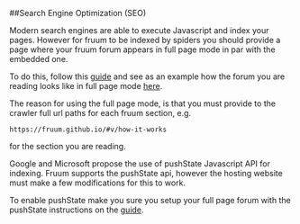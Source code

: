 
##Search Engine Optimization (SEO)

Modern search engines are able to execute Javascript and index your pages. However for fruum to be indexed by spiders you should provide a page where your fruum forum appears in full page mode in par with the embedded one.

To do this, follow this [guide](setting-up-full-page-forums.md) and see as an example how the forum you are reading looks like in full page mode [here](https://fruum.github.io/forum.html).

The reason for using the full page mode, is that you must provide to the crawler full url paths for each fruum section, e.g.

```
https://fruum.github.io/#v/how-it-works
```

for the section you are reading.

Google and Microsoft propose the use of pushState Javascript API for indexing.
Fruum supports the pushState api, however the hosting website must make a few modifications for this to work.

To enable pushState make you sure you setup your full page forum with the pushState instructions on the [guide](setting-up-full-page-forums.md).
